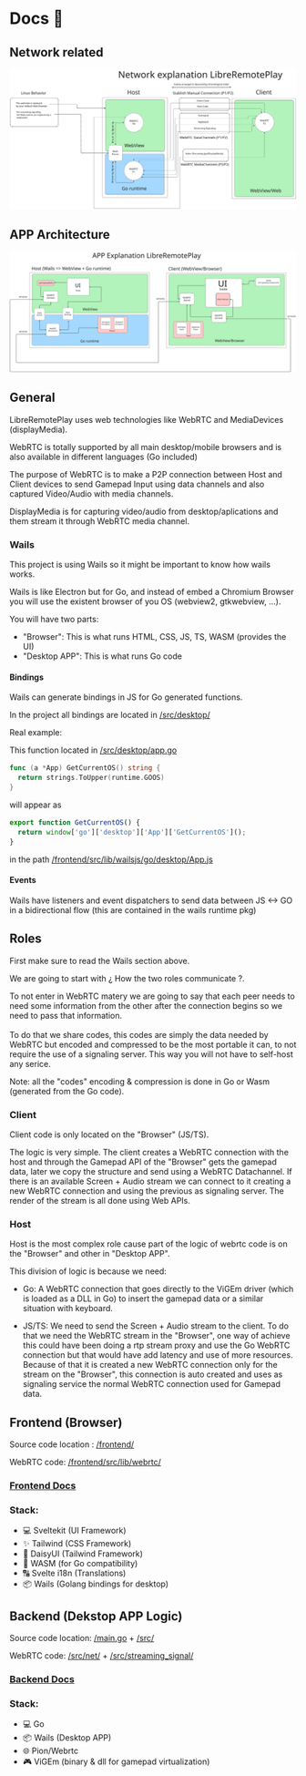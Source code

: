 # Docs 📘

## Network related

![Network exaplanation](./network_explanation_diagram.svg)

## APP Architecture

![APP Architecture](./app_explanation_diagram.svg)

## General 

LibreRemotePlay uses web technologies like WebRTC and MediaDevices (displayMedia).

WebRTC is totally supported by all main desktop/mobile browsers and is also available in different languages (Go included)

The purpose of WebRTC is to make a P2P connection between Host and Client devices to send Gamepad Input using data channels and also captured Video/Audio with media channels. 

DisplayMedia is for capturing video/audio from desktop/aplications and them stream it through WebRTC media channel.

### Wails 

This project is using Wails so it might be important to know how wails works.

Wails is like Electron but for Go, and instead of embed a Chromium Browser you will use the existent browser of you OS (webview2, gtkwebview, ...). 

You will have two parts:
- "Browser":
  This is what runs HTML, CSS, JS, TS, WASM (provides the UI)
- "Desktop APP":
  This is what runs Go code

#### Bindings

Wails can generate bindings in JS for Go generated functions. <br>

In the project all bindings are located in [/src/desktop/](../src/desktop/)

Real example:

This function located in [/src/desktop/app.go](../src/desktop/app.go)

```go
func (a *App) GetCurrentOS() string {
  return strings.ToUpper(runtime.GOOS)
}
```
will appear as

```js
export function GetCurrentOS() {
  return window['go']['desktop']['App']['GetCurrentOS']();
}
```

in the path [/frontend/src/lib/wailsjs/go/desktop/App.js](../frontend/src/lib/wailsjs/go/desktop/App.js)

#### Events

Wails have listeners and event dispatchers to send data between JS <-> GO in a bidirectional flow (this are contained in the wails runtime pkg)

## Roles

First make sure to read the Wails section above.

We are going to start with ¿ How the two roles communicate ?.

To not enter in WebRTC matery we are going to say that each peer needs to need some information from the other after the connection begins so we need to pass that information.<br><br>
To do that we share codes, this codes are simply the data needed by WebRTC but encoded and compressed to be the most portable it can, to not require the use of a signaling server. This way you will not have to self-host any serice.

Note: all the "codes" encoding & compression is done in Go or Wasm (generated from the Go code).

### Client

Client code is only located on the "Browser" (JS/TS).

The logic is very simple. The client creates a WebRTC connection with the host and through the Gamepad API of the "Browser" gets the gamepad data, later we copy the structure and send using a WebRTC Datachannel.
If there is an available Screen + Audio stream we can connect to it creating a new WebRTC connection and using the previous as signaling server. The render of the stream is all done using Web APIs.

### Host

Host is the most complex role cause part of the logic of webrtc code is on the "Browser" and other in "Desktop APP".

This division of logic is because we need:
  - Go: A WebRTC connection that goes directly to the ViGEm driver (which is loaded as a DLL in Go) to insert the gamepad data or a similar situation with keyboard.

  - JS/TS: We need to send the Screen + Audio stream to the client. To do that we need the WebRTC stream in the "Browser", one way of achieve this could have been doing a rtp stream proxy and use the Go WebRTC connection but that would have add latency and use of more resources. Because of that it is created a new WebRTC connection only for the stream on the "Browser", this connection is auto created and uses as signaling service the normal WebRTC connection used for Gamepad data.


## Frontend (Browser)

Source code location : [/frontend/](../frontend)

WebRTC code: [/frontend/src/lib/webrtc/](../frontend/src/lib/webrtc)

### [Frontend Docs](./FRONTEND.md)

### Stack:

- 💻 Sveltekit  (UI Framework)
- ✨ Tailwind  (CSS Framework)
- 💅 DaisyUI  (Tailwind Framework)
- 🔢 WASM (for Go compatibility) 
- 🔠 Svelte i18n (Translations) 
- 📦 Wails (Golang bindings for desktop)

## Backend (Dekstop APP Logic)

Source code location: [/main.go](../main.go) + [/src/](../src)

WebRTC code: [/src/net/](../src/net) + [/src/streaming_signal/](../src/streaming_signal/)

### [Backend Docs](./BACKEND.md)

### Stack:

- 💻 Go
- 📦 Wails (Desktop APP)
- 🌐 Pion/Webrtc
- 🎮 ViGEm (binary & dll for gamepad virtualization)
